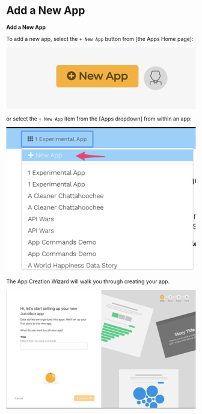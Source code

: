 # Add a New App

**Add a New App**

To add a new app,  select the `+ New App` button from \[the Apps Home page\]:

![+ New App from Apps Home page](../../.gitbook/assets/image%20%286%29.png)

or select the `+ New App` item from the \[Apps dropdown\] from within an app:

![+ New App from Apps dropdown](../../.gitbook/assets/image%20%2813%29.png)

The App Creation Wizard will walk you through creating your app.

![App Creation Wizard](../../.gitbook/assets/image%20%2810%29.png)



